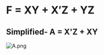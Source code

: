 # F = XY + X′Z + YZ
 ## Simplified- A = X'Z + XY

![A.png](https://github.com/Tan12d/HDL-Code/assets/100254217/aea9cc4f-f629-481a-bb7e-1d6d73d1be02)
